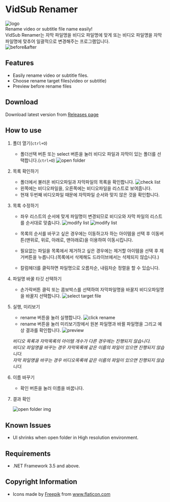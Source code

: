 # VidSub Renamer

![logo](./how-to-use/logo.png)  
Rename video or subtitle file name easily!  
VidSub Renamer는 자막 파일명을 비디오 파일명에 맞게 또는 비디오 파일명을 자막 파일명에 맞추어 일괄적으로 변경해주는 프로그램입니다.  
![before&after](./how-to-use/before-after.png)

## Features

- Easily rename video or subtitle files.
- Choose rename target files(video or subtitle)
- Preview before rename files

## Download

Download latest version from [Releases page](https://github.com/uiyoung/VidSub-Renamer/releases)

## How to use

1. 폴더 열기(`ctrl+O`)

   - 폴더선택 버튼 또는 select 버튼을 눌러 비디오 파일과 자막이 있는 폴더를 선택합니다.(`ctrl+O`)
     ![open folder](./how-to-use/open-folder.png)

2. 목록 확인하기

   - 폴더에서 불러온 비디오파일과 자막파일의 목록을 확인합니다.
     ![check list](./how-to-use/check-lists.png)
   - 왼쪽에는 비디오파일을, 오른쪽에는 비디오파일을 리스트로 보여줍니다.
   - 현재 두번째 비디오파일 때문에 자막파일 순서와 맞지 않은 것을 확인합니다.

3. 목록 수정하기

   - 좌우 리스트의 순서에 맞게 파일명이 변경되므로 비디오와 자막 파일의 리스트를 순서대로 맞춥니다.
     ![modify list](./how-to-use/modify-list1.png)
     ![modify list](./how-to-use/modify-list2.png)

   - 목록의 순서를 바꾸고 싶은 경우에는 이동하고자 하는 아이템을 선택 후 이동버튼(맨위로, 위로, 아래로, 맨아래로)을 이용하여 이동시킵니다.
   - 필요없는 파일을 목록에서 제거하고 싶은 경우에는 제거할 아이템을 선택 후 제거버튼을 누릅니다.(목록에서 삭제해도 드라이브에서는 삭제되지 않습니다.)
   - 칼럼헤더를 클릭하면 파일명으로 오름차순, 내림차순 정렬을 할 수 있습니다.

4. 파일명 바꿀 타깃 선택하기

   - 손가락버튼 클릭 또는 콤보박스를 선택하여 자막파일명을 바꿀지 비디오파일명을 바꿀지 선택합니다.
     ![select target file](./how-to-use/select-target.png)

5. 실행, 미리보기

   - rename 버튼을 눌러 실행합니다.
     ![click rename](./how-to-use/click-rename.png)
   - rename 버튼을 눌러 미리보기창에서 원본 파일명과 바뀔 파일명을 그리고 예상 결과를 확인합니다.
     ![preview](./how-to-use/preview.png)

   _비디오 목록과 자막목록의 아이템 개수가 다른 경우에는 진행되지 않습니다._  
    _비디오 파일명을 바꾸는 경우 자막목록에 같은 이름의 파일이 있으면 진행되지 않습니다._  
    _자막 파일명을 바꾸는 경우 비디오목록에 같은 이름의 파일이 있으면 진행되지 않습니다._

6. 이름 바꾸기

   - 확인 버튼을 눌러 이름을 바꿉니다.

7. 결과 확인

   ![open folder img](./how-to-use/renamed2.png)

## Known Issues

- UI shrinks when open folder in High resolution environment.

## Requirements

- .NET Framework 3.5 and above.

## Copyright Information

- Icons made by [Freepik](http://www.freepik.com/) from www.flaticon.com
